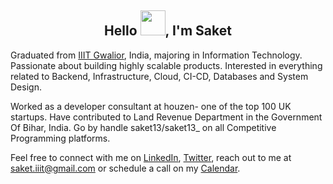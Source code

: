 <!-- ### Hi, I'm Saket! &nbsp;&nbsp;<sup> &#12299;I love to code and build cool products. Currently, learning AWS Infrastructure.</sup> -->

<h2 align="center">Hello <img src="https://github.com/TheDudeThatCode/TheDudeThatCode/blob/master/Assets/Hi.gif" width="40">, I'm Saket </h2>

<p>
Graduated from <a href=https://iiitm.ac.in target="blank">IIIT Gwalior</a>, India, majoring in Information Technology. Passionate about building highly scalable products. Interested in everything related to Backend, Infrastructure, Cloud, CI-CD, Databases and System Design.

Worked as a developer consultant at houzen- one of the top 100 UK startups. Have contributed to Land Revenue Department in the Government Of Bihar, India. Go by handle saket13/saket13_ on all Competitive Programming platforms.

Feel free to connect with me on <a href=https://www.linkedin.com/in/saket13/ target="blank">LinkedIn</a>,  <a href=https://www.twitter.com/saket13_/ target="blank">Twitter</a>, reach out to me at saket.iiit@gmail.com or schedule a call on my <a href=https://calendly.com/saket13/talk-to-saket target="blank">Calendar</a>.

</p>
